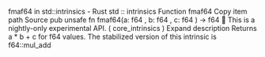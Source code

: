 fmaf64 in std::intrinsics - Rust
std
::
intrinsics
Function
fmaf64
Copy item path
Source
pub unsafe fn fmaf64(a:
f64
, b:
f64
, c:
f64
) ->
f64
🔬
This is a nightly-only experimental API. (
core_intrinsics
)
Expand description
Returns
a * b + c
for
f64
values.
The stabilized version of this intrinsic is
f64::mul_add